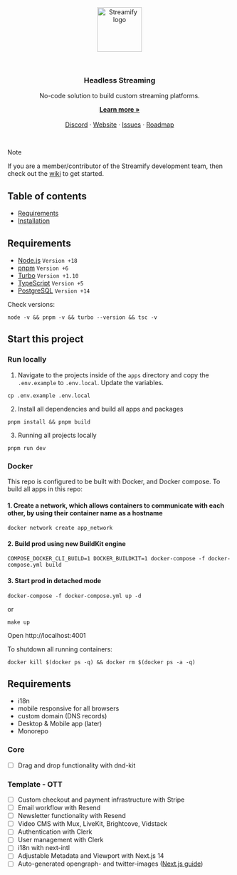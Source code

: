 <br />
<br />
<p align="center">
  <img alt="Streamify logo" src="https://d2fplzddl6myl4.cloudfront.net/logo/streamify-logo-purpur.svg" height="100">
</p>
<br />
<h3 align="center">
  Headless Streaming
</h3>
<p align="center">
  No-code solution to build custom streaming platforms.
</p>
<p align="center">
    <a href="https://streamify.com"><strong>Learn more »</strong></a>
    <br />
    <br />
    <a href="https://discord.gg/Xb7g2dFfQB">Discord</a>
    ·
    <a href="https://streamify.com">Website</a>
    ·
    <a href="https://github.com/streamify-com/streamify.com/issues">Issues</a>
    ·
    <a href="https://streamifyplus.com/roadmap">Roadmap</a>
  </p>
<br />

> [!NOTE]
> If you are a member/contributor of the Streamify development team, then check out the [wiki](https://github.com/streamify-com/streamify.com/wiki) to get started.

## Table of contents

- [Requirements](#requirements)
- [Installation](#installation)

## Requirements

- [Node.js](https://nodejs.org/en/) `Version +18`
- [pnpm](https://pnpm.io/) `Version +6`
- [Turbo](https://turbo.build/) `Version +1.10`
- [TypeScript](http://typescriptlang.org) `Version +5`
- [PostgreSQL](https://www.postgresql.org/) `Version +14`

Check versions:

```
node -v && pnpm -v && turbo --version && tsc -v
```

## Start this project

### Run locally

1. Navigate to the projects inside of the `apps` directory and copy the `.env.example` to `.env.local`. Update the variables.
```
cp .env.example .env.local
```

2. Install all dependencies and build all apps and packages
```
pnpm install && pnpm build
```

3. Running all projects locally
```
pnpm run dev
```

### Docker 

This repo is configured to be built with Docker, and Docker compose. To build all apps in this repo:

#### 1. Create a network, which allows containers to communicate with each other, by using their container name as a hostname
```
docker network create app_network
```
#### 2. Build prod using new BuildKit engine
```
COMPOSE_DOCKER_CLI_BUILD=1 DOCKER_BUILDKIT=1 docker-compose -f docker-compose.yml build
```
#### 3. Start prod in detached mode
```
docker-compose -f docker-compose.yml up -d
```
or
```
make up
```

Open http://localhost:4001

To shutdown all running containers:
```
docker kill $(docker ps -q) && docker rm $(docker ps -a -q)
```

## Requirements

- i18n
- mobile responsive for all browsers
- custom domain (DNS records)
- Desktop & Mobile app (later)
- Monorepo

### Core
- [ ] Drag and drop functionality with dnd-kit

### Template - OTT
- [ ] Custom checkout and payment infrastructure with Stripe
- [ ] Email workflow with Resend
- [ ] Newsletter functionality with Resend
- [ ] Video CMS with Mux, LiveKit, Brightcove, Vidstack
- [ ] Authentication with Clerk
- [ ] User management with Clerk
- [ ] i18n with next-intl
- [ ] Adjustable Metadata and Viewport with Next.js 14
- [ ] Auto-generated opengraph- and twitter-images ([Next.js guide](https://nextjs.org/docs/app/api-reference/file-conventions/metadata/opengraph-image#generate-images-using-code-js-ts-tsx))
